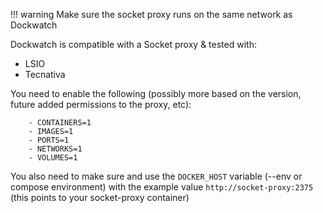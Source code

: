 !!! warning
    Make sure the socket proxy runs on the same network as Dockwatch

Dockwatch is compatible with a Socket proxy & tested with:

- LSIO
- Tecnativa

You need to enable the following (possibly more based on the version, future added permissions to the proxy, etc):

```
    - CONTAINERS=1
    - IMAGES=1
    - PORTS=1
    - NETWORKS=1
    - VOLUMES=1
```

You also need to make sure and use the `DOCKER_HOST` variable (--env or compose environment) with the example value `http://socket-proxy:2375` (this points to your socket-proxy container)
